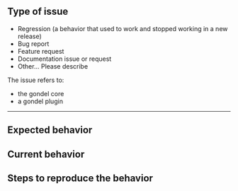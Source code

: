<!--
Thanks for taking the time to submit an issue
Before creating an issue please make sure you are using:

* the latest version of gondel
* use the search feature to ensure that the issue hasn't been reported before.
-->

## Type of issue

<!-- Choose the right options and remove others -->

* Regression (a behavior that used to work and stopped working in a new release)
* Bug report
* Feature request
* Documentation issue or request
* Other... Please describe

The issue refers to:

* the gondel core
* a gondel plugin

<!-- Please delete the rest of the template if it's not a regression or a bug report -->

----

## Expected behavior

<!-- Description over here -->

## Current behavior

<!-- Description over here -->

## Steps to reproduce the behavior

<!-- 
If possible, provide a simple demo.
Your issue will be processed faster if we can run your code and it doesn't have dependencies other than gondel. 
Paste the link to your example below. This Stackblitz (https://stackblitz.com/fork/gondel) could be a good starting point. 
-->
